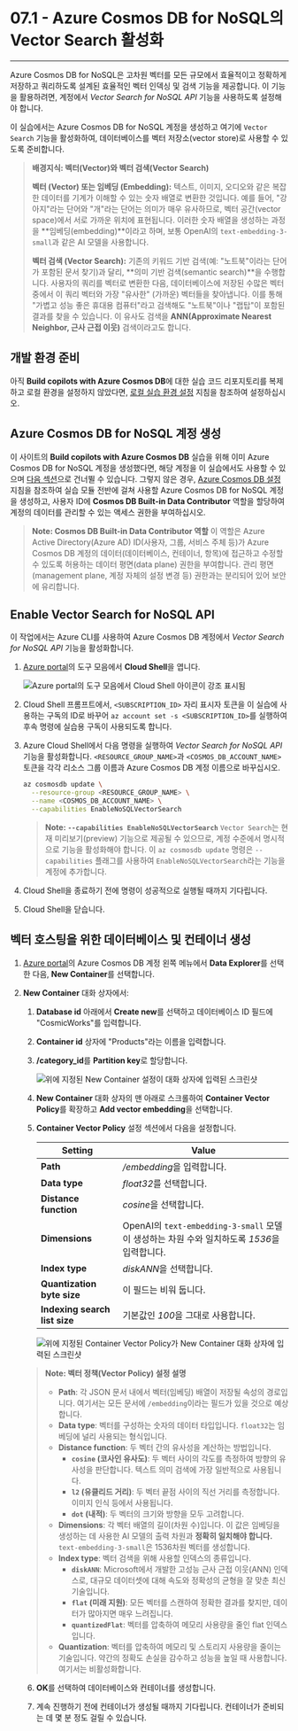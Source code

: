 
# 07.1 - Azure Cosmos DB for NoSQL의 Vector Search 활성화
---
Azure Cosmos DB for NoSQL은 고차원 벡터를 모든 규모에서 효율적이고 정확하게 저장하고 쿼리하도록 설계된 효율적인 벡터 인덱싱 및 검색 기능을 제공합니다. 이 기능을 활용하려면, 계정에서 *Vector Search for NoSQL API* 기능을 사용하도록 설정해야 합니다.

이 실습에서는 Azure Cosmos DB for NoSQL 계정을 생성하고 여기에 `Vector Search` 기능을 활성화하여, 데이터베이스를 벡터 저장소(vector store)로 사용할 수 있도록 준비합니다.

> **배경지식: 벡터(Vector)와 벡터 검색(Vector Search)**
>
> **벡터 (Vector) 또는 임베딩 (Embedding):**
> 텍스트, 이미지, 오디오와 같은 복잡한 데이터를 기계가 이해할 수 있는 숫자 배열로 변환한 것입니다. 예를 들어, "강아지"라는 단어와 "개"라는 단어는 의미가 매우 유사하므로, 벡터 공간(vector space)에서 서로 가까운 위치에 표현됩니다. 이러한 숫자 배열을 생성하는 과정을 **임베딩(embedding)**이라고 하며, 보통 OpenAI의 `text-embedding-3-small`과 같은 AI 모델을 사용합니다.
>
> **벡터 검색 (Vector Search):**
> 기존의 키워드 기반 검색(예: "노트북"이라는 단어가 포함된 문서 찾기)과 달리, **의미 기반 검색(semantic search)**을 수행합니다. 사용자의 쿼리를 벡터로 변환한 다음, 데이터베이스에 저장된 수많은 벡터 중에서 이 쿼리 벡터와 가장 "유사한" (가까운) 벡터들을 찾아냅니다. 이를 통해 "가볍고 성능 좋은 휴대용 컴퓨터"라고 검색해도 "노트북"이나 "랩탑"이 포함된 결과를 찾을 수 있습니다. 이 유사도 검색을 **ANN(Approximate Nearest Neighbor, 근사 근접 이웃)** 검색이라고도 합니다.

## 개발 환경 준비

아직 **Build copilots with Azure Cosmos DB**에 대한 실습 코드 리포지토리를 복제하고 로컬 환경을 설정하지 않았다면, [로컬 실습 환경 설정](00-setup-lab-environment.md) 지침을 참조하여 설정하십시오.

## Azure Cosmos DB for NoSQL 계정 생성

이 사이트의 **Build copilots with Azure Cosmos DB** 실습을 위해 이미 Azure Cosmos DB for NoSQL 계정을 생성했다면, 해당 계정을 이 실습에서도 사용할 수 있으며 [다음 섹션](#enable-vector-search-for-nosql-api)으로 건너뛸 수 있습니다. 그렇지 않은 경우, [Azure Cosmos DB 설정](../../common/instructions/00-setup-cosmos-db.md) 지침을 참조하여 실습 모듈 전반에 걸쳐 사용할 Azure Cosmos DB for NoSQL 계정을 생성하고, 사용자 ID에 **Cosmos DB Built-in Data Contributor** 역할을 할당하여 계정의 데이터를 관리할 수 있는 액세스 권한을 부여하십시오.

> **Note: Cosmos DB Built-in Data Contributor 역할**
> 이 역할은 Azure Active Directory(Azure AD) ID(사용자, 그룹, 서비스 주체 등)가 Azure Cosmos DB 계정의 데이터(데이터베이스, 컨테이너, 항목)에 접근하고 수정할 수 있도록 허용하는 데이터 평면(data plane) 권한을 부여합니다. 관리 평면(management plane, 계정 자체의 설정 변경 등) 권한과는 분리되어 있어 보안에 유리합니다.

## Enable Vector Search for NoSQL API

이 작업에서는 Azure CLI를 사용하여 Azure Cosmos DB 계정에서 *Vector Search for NoSQL API* 기능을 활성화합니다.

1.  [Azure portal](https://portal.azure.com)의 도구 모음에서 **Cloud Shell**을 엽니다.

    ![Azure portal의 도구 모음에서 Cloud Shell 아이콘이 강조 표시됨](media/07-azure-portal-toolbar-cloud-shell.png)

2.  Cloud Shell 프롬프트에서, `<SUBSCRIPTION_ID>` 자리 표시자 토큰을 이 실습에 사용하는 구독의 ID로 바꾸어 `az account set -s <SUBSCRIPTION_ID>`를 실행하여 후속 명령에 실습용 구독이 사용되도록 합니다.

3.  Azure Cloud Shell에서 다음 명령을 실행하여 *Vector Search for NoSQL API* 기능을 활성화합니다. `<RESOURCE_GROUP_NAME>`과 `<COSMOS_DB_ACCOUNT_NAME>` 토큰을 각각 리소스 그룹 이름과 Azure Cosmos DB 계정 이름으로 바꾸십시오.

    ```bash
    az cosmosdb update \
      --resource-group <RESOURCE_GROUP_NAME> \
      --name <COSMOS_DB_ACCOUNT_NAME> \
      --capabilities EnableNoSQLVectorSearch
    ```
    > **Note: `--capabilities EnableNoSQLVectorSearch`**
    > `Vector Search`는 현재 미리보기(preview) 기능으로 제공될 수 있으므로, 계정 수준에서 명시적으로 기능을 활성화해야 합니다. 이 `az cosmosdb update` 명령은 `--capabilities` 플래그를 사용하여 `EnableNoSQLVectorSearch`라는 기능을 계정에 추가합니다.

4.  Cloud Shell을 종료하기 전에 명령이 성공적으로 실행될 때까지 기다립니다.

5.  Cloud Shell을 닫습니다.

## 벡터 호스팅을 위한 데이터베이스 및 컨테이너 생성

1.  [Azure portal](https://portal.azure.com)의 Azure Cosmos DB 계정 왼쪽 메뉴에서 **Data Explorer**를 선택한 다음, **New Container**를 선택합니다.

2.  **New Container** 대화 상자에서:
    1.  **Database id** 아래에서 **Create new**를 선택하고 데이터베이스 ID 필드에 "CosmicWorks"를 입력합니다.
    2.  **Container id** 상자에 "Products"라는 이름을 입력합니다.
    3.  **/category_id**를 **Partition key**로 할당합니다.

        ![위에 지정된 New Container 설정이 대화 상자에 입력된 스크린샷](media/07-azure-cosmos-db-new-container.png)

    4.  **New Container** 대화 상자의 맨 아래로 스크롤하여 **Container Vector Policy**를 확장하고 **Add vector embedding**을 선택합니다.

    5.  **Container Vector Policy** 설정 섹션에서 다음을 설정합니다.

        | Setting | Value |
        | --- | --- |
        | **Path** | */embedding*을 입력합니다. |
        | **Data type** | *float32*를 선택합니다. |
        | **Distance function** | *cosine*을 선택합니다. |
        | **Dimensions** | OpenAI의 `text-embedding-3-small` 모델이 생성하는 차원 수와 일치하도록 *1536*을 입력합니다. |
        | **Index type** | *diskANN*을 선택합니다. |
        | **Quantization byte size** | 이 필드는 비워 둡니다. |
        | **Indexing search list size**| 기본값인 *100*을 그대로 사용합니다. |

        ![위에 지정된 Container Vector Policy가 New Container 대화 상자에 입력된 스크린샷](media/07-azure-cosmos-db-container-vector-policy.png)

    > **Note: 벡터 정책(Vector Policy) 설정 설명**
    >
    > *   **Path**: 각 JSON 문서 내에서 벡터(임베딩) 배열이 저장될 속성의 경로입니다. 여기서는 모든 문서에 `/embedding`이라는 필드가 있을 것으로 예상합니다.
    > *   **Data type**: 벡터를 구성하는 숫자의 데이터 타입입니다. `float32`는 임베딩에 널리 사용되는 형식입니다.
    > *   **Distance function**: 두 벡터 간의 유사성을 계산하는 방법입니다.
    >     *   **`cosine` (코사인 유사도)**: 두 벡터 사이의 각도를 측정하여 방향의 유사성을 판단합니다. 텍스트 의미 검색에 가장 일반적으로 사용됩니다.
    >     *   **`l2` (유클리드 거리)**: 두 벡터 끝점 사이의 직선 거리를 측정합니다. 이미지 인식 등에서 사용됩니다.
    >     *   **`dot` (내적)**: 두 벡터의 크기와 방향을 모두 고려합니다.
    > *   **Dimensions**: 각 벡터 배열의 길이(차원 수)입니다. 이 값은 임베딩을 생성하는 데 사용한 AI 모델의 출력 차원과 **정확히 일치해야 합니다.** `text-embedding-3-small`은 1536차원 벡터를 생성합니다.
    > *   **Index type**: 벡터 검색을 위해 사용할 인덱스의 종류입니다.
    >     *   **`diskANN`**: Microsoft에서 개발한 고성능 근사 근접 이웃(ANN) 인덱스로, 대규모 데이터셋에 대해 속도와 정확성의 균형을 잘 맞춘 최신 기술입니다.
    >     *   **`flat` (미래 지원)**: 모든 벡터를 스캔하여 정확한 결과를 찾지만, 데이터가 많아지면 매우 느려집니다.
    >     *   **`quantizedFlat`**: 벡터를 압축하여 메모리 사용량을 줄인 flat 인덱스입니다.
    > *   **Quantization**: 벡터를 압축하여 메모리 및 스토리지 사용량을 줄이는 기술입니다. 약간의 정확도 손실을 감수하고 성능을 높일 때 사용합니다. 여기서는 비활성화합니다.

    6.  **OK**를 선택하여 데이터베이스와 컨테이너를 생성합니다.

    7.  계속 진행하기 전에 컨테이너가 생성될 때까지 기다립니다. 컨테이너가 준비되는 데 몇 분 정도 걸릴 수 있습니다.
